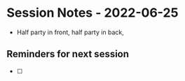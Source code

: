 # Session Notes - 2022-06-25
* Half party in front, half party in back, 

## Reminders for next session
* [ ] 